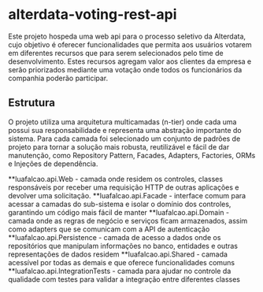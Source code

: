 # alterdata-voting-rest-api

Este projeto hospeda uma web api para o processo seletivo da Alterdata, cujo objetivo é oferecer funcionalidades que permita aos usuários votarem em diferentes recursos que para serem selecionados pelo time de desenvolvimento. Estes recursos agregam valor aos clientes da empresa e serão priorizados mediante uma votação onde todos os funcionários da companhia poderão participar.

## Estrutura

O projeto utiliza uma arquitetura multicamadas (n-tier) onde cada uma possui sua responsabilidade e representa uma abstração importante do sistema. Para cada camada foi selecionado um conjunto de padrões de projeto para tornar a solução mais robusta, reutilizável e fácil de dar manutenção, como Repository Pattern, Facades, Adapters, Factories, ORMs e Injeções de dependência.

**luafalcao.api.Web - camada onde residem os controles, classes responsáveis por receber uma requisição HTTP de outras aplicações e devolver uma solicitação.
**luafalcao.api.Facade - interface comum para acessar a camadas do sub-sistema e isolar o domínio dos controles, garantindo um código mais fácil de manter
**luafalcao.api.Domain - camada onde as regras de negócio e serviços ficam armazenados, assim como adapters que se comunicam com a API de autenticação
**luafalcao.api.Persistence - camada de acesso a dados onde os repositórios que manipulam informações no banco, entidades e outras representações de dados residem
**luafalcao.api.Shared - camada acessível por todas as demais e que oferece funcionalidades comuns 
**luafalcao.api.IntegrationTests - camada para ajudar no controle da qualidade com testes para validar a integração entre diferentes classes 




